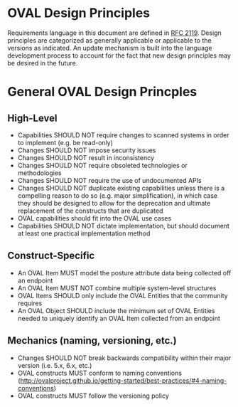 # OVAL Design Principles

Requirements language in this document are defined in [RFC 2119](https://www.ietf.org/rfc/rfc2119.txt). Design principles are categorized as generally applicable or applicable to the versions as indicated. An update mechanism is built into the language development process to account for the fact that new design principles may be desired in the future.


# General OVAL Design Princples
## High-Level

- Capabilities SHOULD NOT require changes to scanned systems in order to implement (e.g. be read-only)
- Changes SHOULD NOT impose security issues
- Changes SHOULD NOT result in inconsistency
- Changes SHOULD NOT require obsoleted technologies or methodologies
- Changes SHOULD NOT require the use of undocumented APIs
- Changes SHOULD NOT duplicate existing capabilities unless there is a compelling reason to do so (e.g. major simplification), in which case they should be designed to allow for the deprecation and ultimate replacement of the constructs that are duplicated
- OVAL capabilities should fit into the OVAL use cases
- Capabilities SHOULD NOT dictate implementation, but should document at least one practical implementation method

## Construct-Specific

- An OVAL Item MUST model the posture attribute data being collected off an endpoint
- An OVAL Item MUST NOT combine multiple system-level structures
- OVAL Items SHOULD only include the OVAL Entities that the community requires
- An OVAL Object SHOULD include the minimum set of OVAL Entities needed to uniquely identify an OVAL Item collected from an endpoint

## Mechanics (naming, versioning, etc.)

- Changes SHOULD NOT break backwards compatibility within their major version (i.e. 5.x, 6.x, etc.)
- OVAL constructs MUST conform to naming conventions (http://ovalproject.github.io/getting-started/best-practices/#4-naming-conventions)
- OVAL constructs MUST follow the versioning policy
